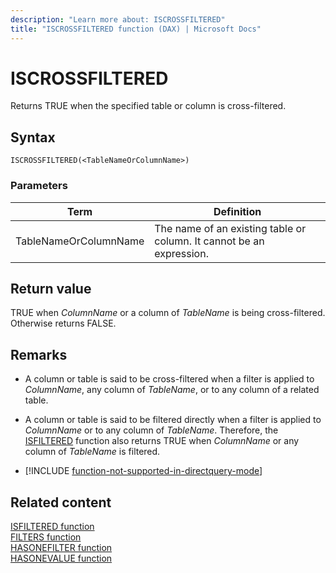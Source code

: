 ```yaml
---
description: "Learn more about: ISCROSSFILTERED"
title: "ISCROSSFILTERED function (DAX) | Microsoft Docs"
---
```

# ISCROSSFILTERED

Returns TRUE when the specified table or column is cross-filtered.
  
## Syntax  
  
```dax
ISCROSSFILTERED(<TableNameOrColumnName>)  
```
  
### Parameters  

|Term|Definition|  
|--------|--------------|  
|TableNameOrColumnName|The name of an existing table or column. It cannot be an expression.|
  
## Return value

TRUE when *ColumnName* or a column of *TableName* is being cross-filtered. Otherwise returns FALSE.
  
## Remarks  
  
- A column or table is said to be cross-filtered when a filter is applied to *ColumnName*, any column of *TableName*, or to any column of a related table.

- A column or table is said to be filtered directly when a filter is applied to *ColumnName* or to any column of *TableName*. Therefore, the [ISFILTERED](isfiltered-function-dax.md) function also returns TRUE when *ColumnName* or any column of *TableName* is filtered.  

- [!INCLUDE [function-not-supported-in-directquery-mode](includes/function-not-supported-in-directquery-mode.md)]

## Related content

[ISFILTERED function](isfiltered-function-dax.md)  
[FILTERS function](filters-function-dax.md)  
[HASONEFILTER function](hasonefilter-function-dax.md)  
[HASONEVALUE function](hasonevalue-function-dax.md)  
